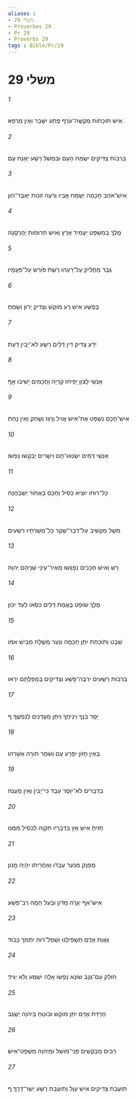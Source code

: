 ```yaml
---
aliases : 
- משלי 29
- Proverbes 29
- Pr 29
- Proverbs 29
tags : Bible/Pr/29
---
```


# משלי 29

###### 1
אִישׁ תֹּוכָחֹות מַקְשֶׁה־עֹרֶף פֶּתַע יִשָּׁבֵר וְאֵין מַרְפֵּא׃
###### 2
בִּרְבֹות צַדִּיקִים יִשְׂמַח הָעָם וּבִמְשֹׁל רָשָׁע יֵאָנַח עָם׃
###### 3
אִישׁ־אֹהֵב חָכְמָה יְשַׂמַּח אָבִיו וְרֹעֶה זֹונֹות יְאַבֶּד־הֹון׃
###### 4
מֶלֶךְ בְּמִשְׁפָּט יַעֲמִיד אָרֶץ וְאִישׁ תְּרוּמֹות יֶהֶרְסֶנָּה׃
###### 5
גֶּבֶר מַחֲלִיק עַל־רֵעֵהוּ רֶשֶׁת פֹּורֵשׂ עַל־פְּעָמָיו׃
###### 6
בְּפֶשַׁע אִישׁ רָע מֹוקֵשׁ וְצַדִּיק יָרוּן וְשָׂמֵחַ׃
###### 7
יֹדֵעַ צַדִּיק דִּין דַּלִּים רָשָׁע לֹא־יָבִין דָּעַת׃
###### 8
אַנְשֵׁי לָצֹון יָפִיחוּ קִרְיָה וַחֲכָמִים יָשִׁיבוּ אָף׃
###### 9
אִישׁ־חָכָם נִשְׁפָּט אֶת־אִישׁ אֱוִיל וְרָגַז וְשָׂחַק וְאֵין נָחַת׃
###### 10
אַנְשֵׁי דָמִים יִשְׂנְאוּ־תָם וִישָׁרִים יְבַקְשׁוּ נַפְשֹׁו׃
###### 11
כָּל־רוּחֹו יֹוצִיא כְסִיל וְחָכָם בְּאָחֹור יְשַׁבְּחֶנָּה׃
###### 12
מֹשֵׁל מַקְשִׁיב עַל־דְּבַר־שָׁקֶר כָּל־מְשָׁרְתָיו רְשָׁעִים׃
###### 13
רָשׁ וְאִישׁ תְּכָכִים נִפְגָּשׁוּ מֵאִיר־עֵינֵי שְׁנֵיהֶם יְהוָה׃
###### 14
מֶלֶךְ שֹׁופֵט בֶּאֱמֶת דַּלִּים כִּסְאֹו לָעַד יִכֹּון׃
###### 15
שֵׁבֶט וְתֹוכַחַת יִתֵּן חָכְמָה וְנַעַר מְשֻׁלָּח מֵבִישׁ אִמֹּו׃
###### 16
בִּרְבֹות רְשָׁעִים יִרְבֶּה־פָּשַׁע וְצַדִּיקִים בְּמַפַּלְתָּם יִרְאוּ׃
###### 17
יַסֵּר בִּנְךָ וִינִיחֶךָ וְיִתֵּן מַעֲדַנִּים לְנַפְשֶׁךָ׃ ף
###### 18
בְּאֵין חָזֹון יִפָּרַע עָם וְשֹׁמֵר תֹּורָה אַשְׁרֵהוּ׃
###### 19
בִּדְבָרִים לֹא־יִוָּסֶר עָבֶד כִּי־יָבִין וְאֵין מַעֲנֶה׃
###### 20
חָזִיתָ אִישׁ אָץ בִּדְבָרָיו תִּקְוָה לִכְסִיל מִמֶּנּוּ׃
###### 21
מְפַנֵּק מִנֹּעַר עַבְדֹּו וְאַחֲרִיתֹו יִהְיֶה מָנֹון׃
###### 22
אִישׁ־אַף יְגָרֶה מָדֹון וּבַעַל חֵמָה רַב־פָּשַׁע׃
###### 23
גַּאֲוַת אָדָם תַּשְׁפִּילֶנּוּ וּשְׁפַל־רוּחַ יִתְמֹךְ כָּבֹוד׃
###### 24
חֹולֵק עִם־גַּנָּב שֹׂונֵא נַפְשֹׁו אָלָה יִשְׁמַע וְלֹא יַגִּיד׃
###### 25
חֶרְדַּת אָדָם יִתֵּן מֹוקֵשׁ וּבֹוטֵחַ בַּיהוָה יְשֻׂגָּב׃
###### 26
רַבִּים מְבַקְשִׁים פְּנֵי־מֹושֵׁל וּמֵיְהוָה מִשְׁפַּט־אִישׁ׃
###### 27
תֹּועֲבַת צַדִּיקִים אִישׁ עָוֶל וְתֹועֲבַת רָשָׁע יְשַׁר־דָּרֶךְ׃ ף
